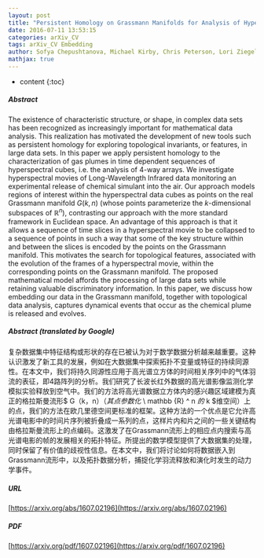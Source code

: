 ```yaml
---
layout: post
title: "Persistent Homology on Grassmann Manifolds for Analysis of Hyperspectral Movies"
date: 2016-07-11 13:53:15
categories: arXiv_CV
tags: arXiv_CV Embedding
author: Sofya Chepushtanova, Michael Kirby, Chris Peterson, Lori Ziegelmeier
mathjax: true
---
```


* content
{:toc}

##### Abstract
The existence of characteristic structure, or shape, in complex data sets has been recognized as increasingly important for mathematical data analysis. This realization has motivated the development of new tools such as persistent homology for exploring topological invariants, or features, in large data sets. In this paper we apply persistent homology to the characterization of gas plumes in time dependent sequences of hyperspectral cubes, i.e. the analysis of 4-way arrays. We investigate hyperspectral movies of Long-Wavelength Infrared data monitoring an experimental release of chemical simulant into the air. Our approach models regions of interest within the hyperspectral data cubes as points on the real Grassmann manifold $G(k, n)$ (whose points parameterize the $k$-dimensional subspaces of $\mathbb{R}^n$), contrasting our approach with the more standard framework in Euclidean space. An advantage of this approach is that it allows a sequence of time slices in a hyperspectral movie to be collapsed to a sequence of points in such a way that some of the key structure within and between the slices is encoded by the points on the Grassmann manifold. This motivates the search for topological features, associated with the evolution of the frames of a hyperspectral movie, within the corresponding points on the Grassmann manifold. The proposed mathematical model affords the processing of large data sets while retaining valuable discriminatory information. In this paper, we discuss how embedding our data in the Grassmann manifold, together with topological data analysis, captures dynamical events that occur as the chemical plume is released and evolves.

##### Abstract (translated by Google)
复杂数据集中特征结构或形状的存在已被认为对于数学数据分析越来越重要。这种认识激发了新工具的发展，例如在大数据集中探索拓扑不变量或特征的持续同源性。在本文中，我们将持久同源性应用于高光谱立方体的时间相关序列中的气体羽流的表征，即4路阵列的分析。我们研究了长波长红外数据的高光谱影像监测化学模拟实验释放到空气中。我们的方法将高光谱数据立方体内的感兴趣区域建模为真正的格拉斯曼流形$ G（k，n）$（其点参数化$ \ mathbb {R} ^ n $的$ k $维空间）上的点，我们的方法在欧几里德空间更标准的框架。这种方法的一个优点是它允许高光谱电影中的时间片序列被折叠成一系列的点，这样片内和片之间的一些关键结构由格拉斯曼流形上的点编码。这激发了在Grassmann流形上的相应点内搜索与高光谱电影的帧的发展相关的拓扑特征。所提出的数学模型提供了大数据集的处理，同时保留了有价值的歧视性信息。在本文中，我们将讨论如何将数据嵌入到Grassmann流形中，以及拓扑数据分析，捕捉化学羽流释放和演化时发生的动力学事件。

##### URL
[https://arxiv.org/abs/1607.02196](https://arxiv.org/abs/1607.02196)

##### PDF
[https://arxiv.org/pdf/1607.02196](https://arxiv.org/pdf/1607.02196)

